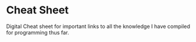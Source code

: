 # Cheat Sheet
 Digital Cheat sheet for important links to all the knowledge I have compiled for programming thus far. 
